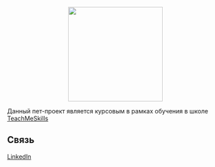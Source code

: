 <p align="center">
      <img src="https://github.com/catthug92/ERepair/blob/main/MediaContent/logo.png" width="220">
</p>


Данный пет-проект является курсовым в рамках обучения в школе [TeachMeSkills](https://teachmeskills.by)

<!-- ## Аутентификация

В этом разделе вы найдете информацию о регистрации и авторизации.

![Фотография]()
[Видеоролик](ссылка_на_видео)

## Основной экран

На главном экране вашего проекта доступны три подраздела: "Дом", "Цены" и "Карта".

### Дом

В этом разделе вы найдете описание функциональности связанной с "Домом".

![Фотография](ссылка_на_фото)
[Видеоролик](ссылка_на_видео)

### Цены

В этом разделе вы найдете описание функциональности связанной с "Ценами".

![Фотография](ссылка_на_фото)
[Видеоролик](ссылка_на_видео)

### Карта

В этом разделе вы найдете описание функциональности связанной с "Картой".

![Фотография](ссылка_на_фото)
[Видеоролик](ссылка_на_видео) -->


## Связь

[LinkedIn](https://www.linkedin.com/in/artem-swift/)
